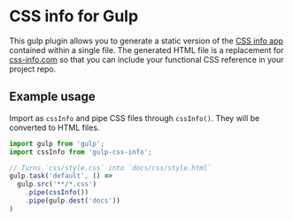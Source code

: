 # CSS info for Gulp

This gulp plugin allows you to generate a static version of the [CSS info app](https://github.com/jeanfredrik/css-info-app) contained within a single file. The generated HTML file is a replacement for [css-info.com](http://css-info.com/) so that you can include your functional CSS reference in your project repo.

## Example usage

Import as `cssInfo` and pipe CSS files through `cssInfo()`. They will be converted to HTML files.

```js
import gulp from 'gulp';
import cssInfo from 'gulp-css-info';

// Turns `css/style.css` into `docs/css/style.html`
gulp.task('default', () =>
  gulp.src('**/*.css')
    .pipe(cssInfo())
    .pipe(gulp.dest('docs'))
)

```
